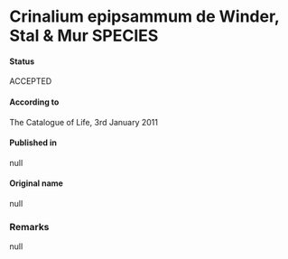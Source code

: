 Crinalium epipsammum de Winder, Stal & Mur SPECIES
=======

#### Status
ACCEPTED

#### According to
The Catalogue of Life, 3rd January 2011

#### Published in
null

#### Original name
null

### Remarks
null